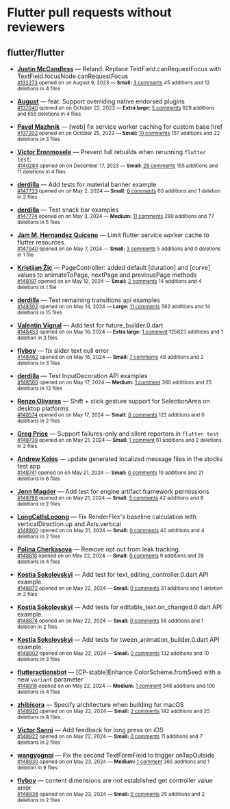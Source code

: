 # Flutter pull requests without reviewers

## flutter/flutter

* **[Justin McCandless](https://github.com/justinmc)** &mdash; Reland: Replace TextField.canRequestFocus with TextField.focusNode.canRequestFocus<br />
    <sub>[#132273](https://github.com/flutter/flutter/pull/132273) opened on on August 9, 2023 &mdash; **Small:** [3 comments](https://github.com/flutter/flutter/pull/132273) 45 additions and 12 deletions in 4 files</sub><br />

* **[August](https://github.com/Gustl22)** &mdash; feat: Support overriding native endorsed plugins<br />
    <sub>[#137040](https://github.com/flutter/flutter/pull/137040) opened on on October 22, 2023 &mdash; **Extra large:** [5 comments](https://github.com/flutter/flutter/pull/137040) 929 additions and 655 deletions in 4 files</sub><br />

* **[Pavel Mazhnik](https://github.com/p-mazhnik)** &mdash; [web] fix service worker caching for custom base href<br />
    <sub>[#137202](https://github.com/flutter/flutter/pull/137202) opened on on October 25, 2023 &mdash; **Small:** [10 comments](https://github.com/flutter/flutter/pull/137202) 157 additions and 22 deletions in 3 files</sub><br />

* **[Victor Eronmosele](https://github.com/victoreronmosele)** &mdash; Prevent full rebuilds when rerunning `flutter test`.<br />
    <sub>[#140284](https://github.com/flutter/flutter/pull/140284) opened on on December 17, 2023 &mdash; **Small:** [28 comments](https://github.com/flutter/flutter/pull/140284) 155 additions and 11 deletions in 4 files</sub><br />

* **[derdilla](https://github.com/NobodyForNothing)** &mdash; Add tests for material banner example<br />
    <sub>[#147733](https://github.com/flutter/flutter/pull/147733) opened on on May 2, 2024 &mdash; **Small:** [6 comments](https://github.com/flutter/flutter/pull/147733) 60 additions and 1 deletion in 2 files</sub><br />

* **[derdilla](https://github.com/NobodyForNothing)** &mdash; Test snack bar examples<br />
    <sub>[#147774](https://github.com/flutter/flutter/pull/147774) opened on on May 3, 2024 &mdash; **Medium:** [11 comments](https://github.com/flutter/flutter/pull/147774) 280 additions and 77 deletions in 5 files</sub><br />

* **[Jam M. Hernandez Quiceno](https://github.com/JamMarHer)** &mdash; Limit flutter service worker cache to flutter resources.<br />
    <sub>[#147940](https://github.com/flutter/flutter/pull/147940) opened on on May 7, 2024 &mdash; **Small:** [3 comments](https://github.com/flutter/flutter/pull/147940) 5 additions and 0 deletions in 1 file</sub><br />

* **[Kristijan Žic](https://github.com/KristijanZic)** &mdash; PageController: added default [duration] and [curve] values to animateToPage, nextPage and previousPage methods<br />
    <sub>[#148197](https://github.com/flutter/flutter/pull/148197) opened on on May 12, 2024 &mdash; **Small:** [2 comments](https://github.com/flutter/flutter/pull/148197) 14 additions and 4 deletions in 1 file</sub><br />

* **[derdilla](https://github.com/NobodyForNothing)** &mdash; Test remaining transitions api examples<br />
    <sub>[#148302](https://github.com/flutter/flutter/pull/148302) opened on on May 14, 2024 &mdash; **Large:** [11 comments](https://github.com/flutter/flutter/pull/148302) 562 additions and 14 deletions in 15 files</sub><br />

* **[Valentin Vignal](https://github.com/ValentinVignal)** &mdash; Add test for future_builder.0.dart<br />
    <sub>[#148453](https://github.com/flutter/flutter/pull/148453) opened on on May 16, 2024 &mdash; **Extra large:** [1 comment](https://github.com/flutter/flutter/pull/148453) 125823 additions and 1 deletion in 3 files</sub><br />

* **[flyboy](https://github.com/hello-coder-xu)** &mdash; fix slider text null error<br />
    <sub>[#148462](https://github.com/flutter/flutter/pull/148462) opened on on May 16, 2024 &mdash; **Small:** [7 comments](https://github.com/flutter/flutter/pull/148462) 48 additions and 2 deletions in 3 files</sub><br />

* **[derdilla](https://github.com/NobodyForNothing)** &mdash; Test InputDecoration API examples<br />
    <sub>[#148560](https://github.com/flutter/flutter/pull/148560) opened on on May 17, 2024 &mdash; **Medium:** [1 comment](https://github.com/flutter/flutter/pull/148560) 360 additions and 25 deletions in 13 files</sub><br />

* **[Renzo Olivares](https://github.com/Renzo-Olivares)** &mdash; Shift + click gesture support for SelectionArea on desktop platforms<br />
    <sub>[#148574](https://github.com/flutter/flutter/pull/148574) opened on on May 17, 2024 &mdash; **Small:** [0 comments](https://github.com/flutter/flutter/pull/148574) 122 additions and 0 deletions in 2 files</sub><br />

* **[Greg Price](https://github.com/gnprice)** &mdash; Support failures-only and silent reporters in `flutter test`<br />
    <sub>[#148739](https://github.com/flutter/flutter/pull/148739) opened on on May 21, 2024 &mdash; **Small:** [1 comment](https://github.com/flutter/flutter/pull/148739) 61 additions and 2 deletions in 2 files</sub><br />

* **[Andrew Kolos](https://github.com/andrewkolos)** &mdash; update generated localized message files in the stocks test app<br />
    <sub>[#148741](https://github.com/flutter/flutter/pull/148741) opened on on May 21, 2024 &mdash; **Small:** [0 comments](https://github.com/flutter/flutter/pull/148741) 19 additions and 21 deletions in 6 files</sub><br />

* **[Jenn Magder](https://github.com/jmagman)** &mdash; Add test for engine artifact framework permissions<br />
    <sub>[#148786](https://github.com/flutter/flutter/pull/148786) opened on on May 21, 2024 &mdash; **Small:** [5 comments](https://github.com/flutter/flutter/pull/148786) 42 additions and 8 deletions in 2 files</sub><br />

* **[LongCatIsLooong](https://github.com/LongCatIsLooong)** &mdash; Fix RenderFlex's baseline calculation with verticalDirection.up and Axis.vertical<br />
    <sub>[#148800](https://github.com/flutter/flutter/pull/148800) opened on on May 21, 2024 &mdash; **Small:** [0 comments](https://github.com/flutter/flutter/pull/148800) 40 additions and 4 deletions in 2 files</sub><br />

* **[Polina Cherkasova](https://github.com/polina-c)** &mdash; Remove opt out from leak tracking.<br />
    <sub>[#148818](https://github.com/flutter/flutter/pull/148818) opened on on May 22, 2024 &mdash; **Small:** [0 comments](https://github.com/flutter/flutter/pull/148818) 9 additions and 28 deletions in 4 files</sub><br />

* **[Kostia Sokolovskyi](https://github.com/ksokolovskyi)** &mdash; Add test for text_editing_controller.0.dart API example.<br />
    <sub>[#148872](https://github.com/flutter/flutter/pull/148872) opened on on May 22, 2024 &mdash; **Small:** [0 comments](https://github.com/flutter/flutter/pull/148872) 31 additions and 1 deletion in 2 files</sub><br />

* **[Kostia Sokolovskyi](https://github.com/ksokolovskyi)** &mdash; Add tests for editable_text.on_changed.0.dart API example.<br />
    <sub>[#148874](https://github.com/flutter/flutter/pull/148874) opened on on May 22, 2024 &mdash; **Small:** [0 comments](https://github.com/flutter/flutter/pull/148874) 56 additions and 1 deletion in 2 files</sub><br />

* **[Kostia Sokolovskyi](https://github.com/ksokolovskyi)** &mdash; Add tests for tween_animation_builder.0.dart API example.<br />
    <sub>[#148902](https://github.com/flutter/flutter/pull/148902) opened on on May 22, 2024 &mdash; **Small:** [0 comments](https://github.com/flutter/flutter/pull/148902) 132 additions and 10 deletions in 3 files</sub><br />

* **[flutteractionsbot](https://github.com/flutteractionsbot)** &mdash; [CP-stable]Enhance ColorScheme.fromSeed with a new `variant` parameter<br />
    <sub>[#148916](https://github.com/flutter/flutter/pull/148916) opened on on May 22, 2024 &mdash; **Medium:** [1 comment](https://github.com/flutter/flutter/pull/148916) 348 additions and 100 deletions in 4 files</sub><br />

* **[zhibisora](https://github.com/zhibisora)** &mdash; Specify architecture when building for macOS<br />
    <sub>[#148920](https://github.com/flutter/flutter/pull/148920) opened on on May 22, 2024 &mdash; **Small:** [2 comments](https://github.com/flutter/flutter/pull/148920) 142 additions and 25 deletions in 4 files</sub><br />

* **[Victor Sanni](https://github.com/victorsanni)** &mdash; Add feedback for long press on iOS <br />
    <sub>[#148922](https://github.com/flutter/flutter/pull/148922) opened on on May 22, 2024 &mdash; **Small:** [0 comments](https://github.com/flutter/flutter/pull/148922) 11 additions and 7 deletions in 2 files</sub><br />

* **[wangyognqi](https://github.com/wyqlxf)** &mdash; Fix the second TextFormField to trigger onTapOutside<br />
    <sub>[#148930](https://github.com/flutter/flutter/pull/148930) opened on on May 23, 2024 &mdash; **Medium:** [1 comment](https://github.com/flutter/flutter/pull/148930) 365 additions and 1 deletion in 9 files</sub><br />

* **[flyboy](https://github.com/hello-coder-xu)** &mdash; content dimensions are not established get controller value error<br />
    <sub>[#148938](https://github.com/flutter/flutter/pull/148938) opened on on May 23, 2024 &mdash; **Small:** [0 comments](https://github.com/flutter/flutter/pull/148938) 25 additions and 2 deletions in 2 files</sub><br />

